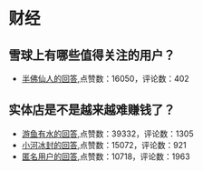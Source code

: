 #  财经 
## 雪球上有哪些值得关注的用户？
- [半佛仙人的回答](https://www.zhihu.com/question/21879482/answer/947405115),点赞数：16050，评论数：402
## 实体店是不是越来越难赚钱了？
- [游鱼有水的回答](https://www.zhihu.com/question/28510362/answer/553403640),点赞数：39332，评论数：1305
- [小河冰封的回答](https://www.zhihu.com/question/28510362/answer/620469402),点赞数：15072，评论数：921
- [匿名用户的回答](https://www.zhihu.com/question/28510362/answer/455831858),点赞数：10718，评论数：1963
